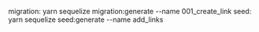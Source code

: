 
migration:  yarn sequelize migration:generate --name 001_create_link
seed: yarn sequelize seed:generate --name add_links